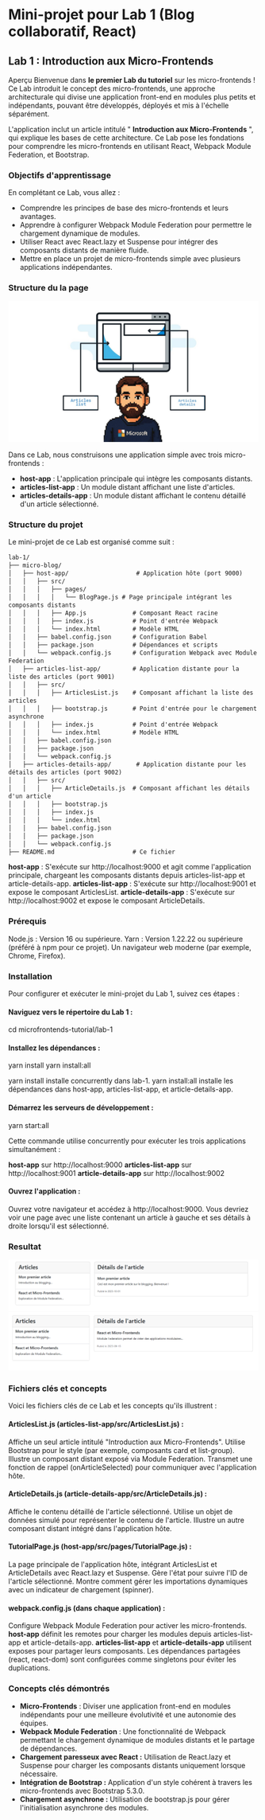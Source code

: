 # Mini-projet pour Lab 1 (Blog collaboratif, React)

## Lab 1 : Introduction aux Micro-Frontends
Aperçu
Bienvenue dans **le premier Lab du tutoriel** sur les micro-frontends ! Ce Lab introduit le concept des micro-frontends, une approche architecturale qui divise une application front-end en modules plus petits et indépendants, pouvant être développés, déployés et mis à l'échelle séparément. 

L'application inclut un article intitulé " **Introduction aux Micro-Frontends** ", qui explique les bases de cette architecture. Ce Lab pose les fondations pour comprendre les micro-frontends en utilisant React, Webpack Module Federation, et Bootstrap.

### Objectifs d'apprentissage
En complétant ce Lab, vous allez :

- Comprendre les principes de base des micro-frontends et leurs avantages.
- Apprendre à configurer Webpack Module Federation pour permettre le chargement dynamique de modules.
- Utiliser React avec React.lazy et Suspense pour intégrer des composants distants de manière fluide.
- Mettre en place un projet de micro-frontends simple avec plusieurs applications indépendantes.

### Structure du la page

<img src="./images/structure-page.jpg" alt="Capture d’écran" style="max-width: 100%; height: auto;" />

Dans ce Lab, nous construisons une application simple avec trois micro-frontends :

- **host-app** : L'application principale qui intègre les composants distants.
- **articles-list-app** : Un module distant affichant une liste d'articles.
- **articles-details-app** : Un module distant affichant le contenu détaillé d'un article sélectionné.

### Structure du projet
Le mini-projet de ce Lab est organisé comme suit :
```
lab-1/
├── micro-blog/
│   ├── host-app/                   # Application hôte (port 9000)
│   │   ├── src/
│   │   │   ├── pages/
│   │   │   │   └── BlogPage.js # Page principale intégrant les composants distants
│   │   │   ├── App.js             # Composant React racine
│   │   │   ├── index.js           # Point d'entrée Webpack
│   │   │   └── index.html         # Modèle HTML
│   │   ├── babel.config.json      # Configuration Babel
│   │   ├── package.json           # Dépendances et scripts
│   │   └── webpack.config.js      # Configuration Webpack avec Module Federation
│   ├── articles-list-app/         # Application distante pour la liste des articles (port 9001)
│   │   ├── src/
│   │   │   ├── ArticlesList.js    # Composant affichant la liste des articles
│   │   │   ├── bootstrap.js       # Point d'entrée pour le chargement asynchrone
│   │   │   ├── index.js           # Point d'entrée Webpack
│   │   │   └── index.html         # Modèle HTML
│   │   ├── babel.config.json
│   │   ├── package.json
│   │   └── webpack.config.js
│   ├── articles-details-app/       # Application distante pour les détails des articles (port 9002)
│   │   ├── src/
│   │   │   ├── ArticleDetails.js  # Composant affichant les détails d'un article
│   │   │   ├── bootstrap.js
│   │   │   ├── index.js
│   │   │   └── index.html
│   │   ├── babel.config.json
│   │   ├── package.json
│   │   └── webpack.config.js
├── README.md                      # Ce fichier
```

**host-app** : S'exécute sur http://localhost:9000 et agit comme l'application principale, chargeant les composants distants depuis articles-list-app et article-details-app.
**articles-list-app** : S'exécute sur http://localhost:9001 et expose le composant ArticlesList.
**article-details-app** : S'exécute sur http://localhost:9002 et expose le composant ArticleDetails.

### Prérequis

Node.js : Version 16 ou supérieure.
Yarn : Version 1.22.22 ou supérieure (préféré à npm pour ce projet).
Un navigateur web moderne (par exemple, Chrome, Firefox).

### Installation
Pour configurer et exécuter le mini-projet du Lab 1, suivez ces étapes :

#### Naviguez vers le répertoire du Lab 1 :
cd microfrontends-tutorial/lab-1

#### Installez les dépendances :
yarn install
yarn install:all


yarn install installe concurrently dans lab-1.
yarn install:all installe les dépendances dans host-app, articles-list-app, et article-details-app.

#### Démarrez les serveurs de développement :
yarn start:all

Cette commande utilise concurrently pour exécuter les trois applications simultanément :

**host-app** sur http://localhost:9000
**articles-list-app** sur http://localhost:9001
**article-details-app** sur http://localhost:9002


#### Ouvrez l'application :

Ouvrez votre navigateur et accédez à http://localhost:9000.
Vous devriez voir une page avec une liste contenant un article à gauche et ses détails à droite lorsqu'il est sélectionné.


### Resultat 

<img src="./images/img_1.png" alt="Capture d’écran" style="max-width: 100%; height: auto;" />
<img src="./images/img_2.png" alt="Capture d’écran" style="max-width: 100%; height: auto;" />

### Fichiers clés et concepts
Voici les fichiers clés de ce Lab et les concepts qu'ils illustrent :

#### ArticlesList.js (articles-list-app/src/ArticlesList.js) :

Affiche un seul article intitulé "Introduction aux Micro-Frontends".
Utilise Bootstrap pour le style (par exemple, composants card et list-group).
Illustre un composant distant exposé via Module Federation.
Transmet une fonction de rappel (onArticleSelected) pour communiquer avec l'application hôte.


#### ArticleDetails.js (article-details-app/src/ArticleDetails.js) :

Affiche le contenu détaillé de l'article sélectionné.
Utilise un objet de données simulé pour représenter le contenu de l'article.
Illustre un autre composant distant intégré dans l'application hôte.


#### TutorialPage.js (host-app/src/pages/TutorialPage.js) :

La page principale de l'application hôte, intégrant ArticlesList et ArticleDetails avec React.lazy et Suspense.
Gère l'état pour suivre l'ID de l'article sélectionné.
Montre comment gérer les importations dynamiques avec un indicateur de chargement (spinner).


#### webpack.config.js (dans chaque application) :

Configure Webpack Module Federation pour activer les micro-frontends.
**host-app** définit les remotes pour charger les modules depuis articles-list-app et article-details-app.
**articles-list-app** et **article-details-app** utilisent exposes pour partager leurs composants.
Les dépendances partagées (react, react-dom) sont configurées comme singletons pour éviter les duplications.

### Concepts clés démontrés
- **Micro-Frontends** : Diviser une application front-end en modules indépendants pour une meilleure évolutivité et une autonomie des équipes.
- **Webpack Module Federation** : Une fonctionnalité de Webpack permettant le chargement dynamique de modules distants et le partage de dépendances.
- **Chargement paresseux avec React :** Utilisation de React.lazy et Suspense pour charger les composants distants uniquement lorsque nécessaire.
- **Intégration de Bootstrap :** Application d'un style cohérent à travers les micro-frontends avec Bootstrap 5.3.0.
- **Chargement asynchrone :** Utilisation de bootstrap.js pour gérer l'initialisation asynchrone des modules.

